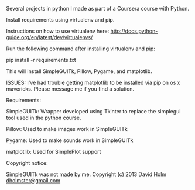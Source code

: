 
Several projects in python I made as part of a Coursera course with Python.

Install requirements using virtualenv and pip.

Instructions on how to use virtualenv here:
http://docs.python-guide.org/en/latest/dev/virtualenvs/

Run the following command after installing virtualenv and pip:

pip install -r requirements.txt

This will install SimpleGUITk, Pillow, Pygame, and matplotlib.

ISSUES:
I've had trouble getting matplotlib to be installed via pip on os x mavericks. Please message me if you find a solution.

Requirements:

SimpleGUITk: Wrapper developed using Tkinter to replace the simplegui tool used in the python course.

Pillow: Used to make images work in SimpleGUITk

Pygame: Used to make sounds work in SimpleGUITk

matplotlib: Used for SimplePlot support

Copyright notice:

SimpleGUITk was not made by me.
Copyright (c) 2013 David Holm <dholmster@gmail.com>





